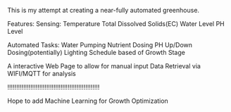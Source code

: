 This is my attempt at creating a near-fully automated greenhouse.

Features:
  Sensing:
    Temperature
    Total Dissolved Solids(EC)
    Water Level
    PH Level

  Automated Tasks:
    Water Pumping
    Nutrient Dosing
    PH Up/Down Dosing(potentially)
    Lighting Schedule based of Growth Stage

  A interactive Web Page to allow for manual input
  Data Retrieval via WIFI/MQTT for analysis

!!!!!!!!!!!!!!!!!!!!!!!!!!!!!!!!!!!!!!!!!!!!!!!!!!!!

Hope to add Machine Learning for Growth Optimization
  
